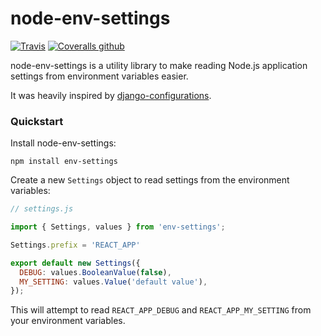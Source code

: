 # node-env-settings

[![Travis](https://img.shields.io/travis/rehandalal/node-env-settings.svg)](https://travis-ci.org/rehandalal/node-env-settings)
[![Coveralls github](https://img.shields.io/coveralls/github/rehandalal/node-env-settings.svg)](https://coveralls.io/github/rehandalal/node-env-settings)

node-env-settings is a utility library to make reading Node.js application settings
from environment variables easier.

It was heavily inspired by 
[django-configurations](https://github.com/jazzband/django-configurations).

### Quickstart

Install node-env-settings:

```
npm install env-settings
```

Create a new `Settings` object to read settings from the environment variables:

```js
// settings.js

import { Settings, values } from 'env-settings';

Settings.prefix = 'REACT_APP'

export default new Settings({
  DEBUG: values.BooleanValue(false),
  MY_SETTING: values.Value('default value'),
});
```

This will attempt to read `REACT_APP_DEBUG` and `REACT_APP_MY_SETTING` from your
environment variables.
